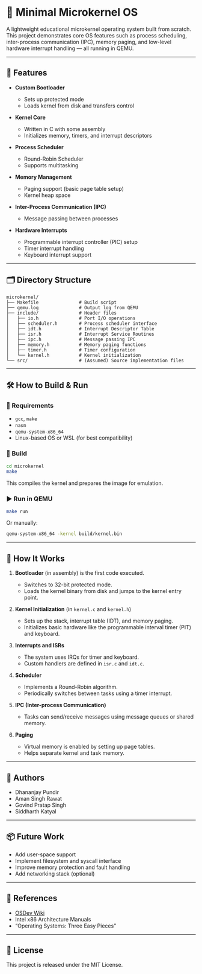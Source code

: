 # 🧠 Minimal Microkernel OS

A lightweight educational microkernel operating system built from scratch. This project demonstrates core OS features such as process scheduling, inter-process communication (IPC), memory paging, and low-level hardware interrupt handling — all running in QEMU.

---

## 🚀 Features

- **Custom Bootloader**
  - Sets up protected mode
  - Loads kernel from disk and transfers control

- **Kernel Core**
  - Written in C with some assembly
  - Initializes memory, timers, and interrupt descriptors

- **Process Scheduler**
  - Round-Robin Scheduler
  - Supports multitasking

- **Memory Management**
  - Paging support (basic page table setup)
  - Kernel heap space

- **Inter-Process Communication (IPC)**
  - Message passing between processes

- **Hardware Interrupts**
  - Programmable interrupt controller (PIC) setup
  - Timer interrupt handling
  - Keyboard interrupt support

---

## 🗂️ Directory Structure

```
microkernel/
├── Makefile               # Build script
├── qemu.log               # Output log from QEMU
├── include/               # Header files
│   ├── io.h               # Port I/O operations
│   ├── scheduler.h        # Process scheduler interface
│   ├── idt.h              # Interrupt Descriptor Table
│   ├── isr.h              # Interrupt Service Routines
│   ├── ipc.h              # Message passing IPC
│   ├── memory.h           # Memory paging functions
│   ├── timer.h            # Timer configuration
│   └── kernel.h           # Kernel initialization
└── src/                   # (Assumed) Source implementation files
```

---

## 🛠️ How to Build & Run

### 🔧 Requirements

- `gcc`, `make`
- `nasm`
- `qemu-system-x86_64`
- Linux-based OS or WSL (for best compatibility)

### 🔨 Build

```bash
cd microkernel
make
```

This compiles the kernel and prepares the image for emulation.

### ▶️ Run in QEMU

```bash
make run
```

Or manually:

```bash
qemu-system-x86_64 -kernel build/kernel.bin
```

---

## 🧪 How It Works

1. **Bootloader** (in assembly) is the first code executed.
   - Switches to 32-bit protected mode.
   - Loads the kernel binary from disk and jumps to the kernel entry point.

2. **Kernel Initialization** (in `kernel.c` and `kernel.h`)
   - Sets up the stack, interrupt table (IDT), and memory paging.
   - Initializes basic hardware like the programmable interval timer (PIT) and keyboard.

3. **Interrupts and ISRs**
   - The system uses IRQs for timer and keyboard.
   - Custom handlers are defined in `isr.c` and `idt.c`.

4. **Scheduler**
   - Implements a Round-Robin algorithm.
   - Periodically switches between tasks using a timer interrupt.

5. **IPC (Inter-process Communication)**
   - Tasks can send/receive messages using message queues or shared memory.

6. **Paging**
   - Virtual memory is enabled by setting up page tables.
   - Helps separate kernel and task memory.

---

## 👥 Authors

- Dhananjay Pundir
- Aman Singh Rawat
- Govind Pratap Singh
- Siddharth Katyal

---

## 📦 Future Work

- Add user-space support
- Implement filesystem and syscall interface
- Improve memory protection and fault handling
- Add networking stack (optional)

---

## 📘 References

- [OSDev Wiki](https://wiki.osdev.org)
- Intel x86 Architecture Manuals
- “Operating Systems: Three Easy Pieces”

---

## 🧾 License

This project is released under the MIT License.
